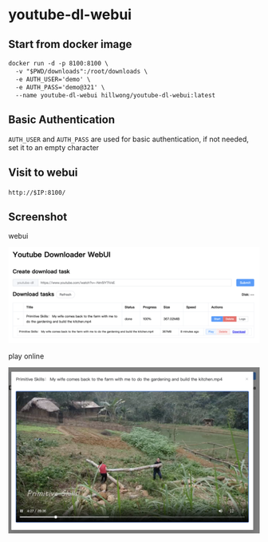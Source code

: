 # youtube-dl-webui

## Start from docker image

```
docker run -d -p 8100:8100 \
  -v "$PWD/downloads":/root/downloads \
  -e AUTH_USER='demo' \
  -e AUTH_PASS='demo@321' \
  --name youtube-dl-webui hillwong/youtube-dl-webui:latest
```

## Basic Authentication

`AUTH_USER` and `AUTH_PASS` are used for basic authentication, if not needed, set it to an empty character

## Visit to webui

`http://$IP:8100/`

## Screenshot

webui

![preview](./images/preview.png)

play online

![online](./images/play.png)

